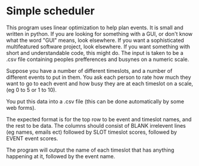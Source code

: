 # Simple scheduler
This program uses linear optimization to help plan events.
It is small and written in python. If you are looking for something with a GUI, or don't know what the word "GUI" means, look elsewhere. 
If you want a sophisticated multifeatured software project, look elsewhere. If you want something with short and understandable code, this might do.
The input is taken to be a .csv file containing peoples prefferences and busynes on a numeric scale.

Suppose you have a number of different timeslots, and a number of different events to put in them.
You ask each person to rate how much they want to go to each event and how busy they are at each timeslot on a scale, (eg 0 to 5 or 1 to 10).

You put this data into a .csv file (this can be done automatically by some web forms).

The expected format is for the top row to be event and timeslot names, and the rest to be data.
The columns should consist of BLANK irrelevent lines (eg names, emails ect) followed by SLOT timeslot scores, followed by EVENT event scores.

The program will output the name of each timeslot that has anything happening at it, followed by the event name.
